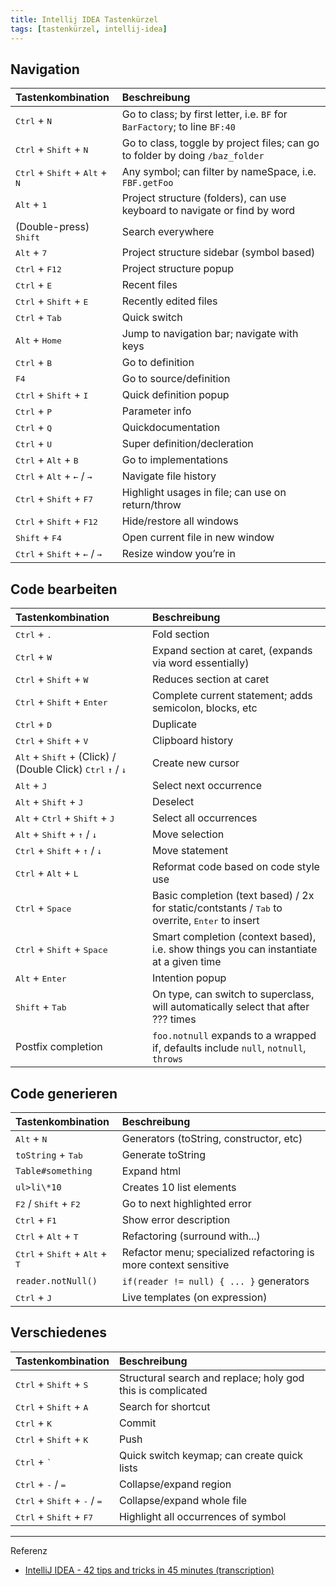 ```yaml
---
title: Intellij IDEA Tastenkürzel
tags: [tastenkürzel, intellij-idea]
---
```


## Navigation

| Tastenkombination                                                  | Beschreibung                                                                  |
| :----------------------------------------------------------------- | :---------------------------------------------------------------------------- |
| <kbd>Ctrl</kbd> + <kbd>N</kbd>                                     | Go to class; by first letter, i.e. `BF` for `BarFactory`; to line `BF:40`     |
| <kbd>Ctrl</kbd> + <kbd>Shift</kbd> + <kbd>N</kbd>                  | Go to class, toggle by project files; can go to folder by doing `/baz_folder` |
| <kbd>Ctrl</kbd> + <kbd>Shift</kbd> + <kbd>Alt</kbd> + <kbd>N</kbd> | Any symbol; can filter by nameSpace, i.e. `FBF.getFoo`                        |
| <kbd>Alt</kbd> + <kbd>1</kbd>                                      | Project structure (folders), can use keyboard to navigate or find by word     |
| (Double-press) <kbd>Shift</kbd>                                    | Search everywhere                                                             |
| <kbd>Alt</kbd> + <kbd>7</kbd>                                      | Project structure sidebar (symbol based)                                      |
| <kbd>Ctrl</kbd> + <kbd>F12</kbd>                                   | Project structure popup                                                       |
| <kbd>Ctrl</kbd> + <kbd>E</kbd>                                     | Recent files                                                                  |
| <kbd>Ctrl</kbd> + <kbd>Shift</kbd> + <kbd>E</kbd>                  | Recently edited files                                                         |
| <kbd>Ctrl</kbd> + <kbd>Tab</kbd>                                   | Quick switch                                                                  |
| <kbd>Alt</kbd> + <kbd>Home</kbd>                                   | Jump to navigation bar; navigate with keys                                    |
| <kbd>Ctrl</kbd> + <kbd>B</kbd>                                     | Go to definition                                                              |
| <kbd>F4</kbd>                                                      | Go to source/definition                                                       |
| <kbd>Ctrl</kbd> + <kbd>Shift</kbd> + <kbd>I</kbd>                  | Quick definition popup                                                        |
| <kbd>Ctrl</kbd> + <kbd>P</kbd>                                     | Parameter info                                                                |
| <kbd>Ctrl</kbd> + <kbd>Q</kbd>                                     | Quickdocumentation                                                            |
| <kbd>Ctrl</kbd> + <kbd>U</kbd>                                     | Super definition/decleration                                                  |
| <kbd>Ctrl</kbd> + <kbd>Alt</kbd> + <kbd>B</kbd>                    | Go to implementations                                                         |
| <kbd>Ctrl</kbd> + <kbd>Alt</kbd> + <kbd>←</kbd> / <kbd>→</kbd>     | Navigate file history                                                         |
| <kbd>Ctrl</kbd> + <kbd>Shift</kbd> + <kbd>F7</kbd>                 | Highlight usages in file; can use on return/throw                             |
| <kbd>Ctrl</kbd> + <kbd>Shift</kbd> + <kbd>F12</kbd>                | Hide/restore all windows                                                      |
| <kbd>Shift</kbd> + <kbd>F4</kbd>                                   | Open current file in new window                                               |
| <kbd>Ctrl</kbd> + <kbd>Shift</kbd> + <kbd>←</kbd> / <kbd>→</kbd>   | Resize window you’re in                                                       |

## Code bearbeiten

| Tastenkombination                                                                                        | Beschreibung                                                                                                      |
| :------------------------------------------------------------------------------------------------------- | :---------------------------------------------------------------------------------------------------------------- |
| <kbd>Ctrl</kbd> + <kbd>.</kbd>                                                                           | Fold section                                                                                                      |
| <kbd>Ctrl</kbd> + <kbd>W</kbd>                                                                           | Expand section at caret, (expands via word essentially)                                                           |
| <kbd>Ctrl</kbd> + <kbd>Shift</kbd> + <kbd>W</kbd>                                                        | Reduces section at caret                                                                                          |
| <kbd>Ctrl</kbd> + <kbd>Shift</kbd> + <kbd>Enter</kbd>                                                    | Complete current statement; adds semicolon, blocks, etc                                                           |
| <kbd>Ctrl</kbd> + <kbd>D</kbd>                                                                           | Duplicate                                                                                                         |
| <kbd>Ctrl</kbd> + <kbd>Shift</kbd> + <kbd>V</kbd>                                                        | Clipboard history                                                                                                 |
| <kbd>Alt</kbd> + <kbd>Shift</kbd> + (Click) / (Double Click) <kbd>Ctrl</kbd> <kbd>↑</kbd> / <kbd>↓</kbd> | Create new cursor                                                                                                 |
| <kbd>Alt</kbd> + <kbd>J</kbd>                                                                            | Select next occurrence                                                                                            |
| <kbd>Alt</kbd> + <kbd>Shift</kbd> + <kbd>J</kbd>                                                         | Deselect                                                                                                          |
| <kbd>Alt</kbd> + <kbd>Ctrl</kbd> + <kbd>Shift</kbd> + <kbd>J</kbd>                                       | Select all occurrences                                                                                            |
| <kbd>Alt</kbd> + <kbd>Shift</kbd> + <kbd>↑</kbd> / <kbd>↓</kbd>                                          | Move selection                                                                                                    |
| <kbd>Ctrl</kbd> + <kbd>Shift</kbd> + <kbd>↑</kbd> / <kbd>↓</kbd>                                         | Move statement                                                                                                    |
| <kbd>Ctrl</kbd> + <kbd>Alt</kbd> + <kbd>L</kbd>                                                          | Reformat code based on code style use                                                                             |
| <kbd>Ctrl</kbd> + <kbd>Space</kbd>                                                                       | Basic completion (text based) / 2x for static/contstants / <kbd>Tab</kbd> to overrite, <kbd>Enter</kbd> to insert |
| <kbd>Ctrl</kbd> + <kbd>Shift</kbd> + <kbd>Space</kbd>                                                    | Smart completion (context based), i.e. show things you can instantiate at a given time                            |
| <kbd>Alt</kbd> + <kbd>Enter</kbd>                                                                        | Intention popup                                                                                                   |
| <kbd>Shift</kbd> + <kbd>Tab</kbd>                                                                        | On type, can switch to superclass, will automatically select that after ??? times                                 |
| Postfix completion                                                                                       | `foo.notnull` expands to a wrapped if, defaults include `null`, `notnull`, `throws`                               |

## Code generieren

| Tastenkombination                                                  | Beschreibung                                                     |
| :----------------------------------------------------------------- | :--------------------------------------------------------------- |
| <kbd>Alt</kbd> + <kbd>N</kbd>                                      | Generators (toString, constructor, etc)                          |
| `toString` + <kbd>Tab</kbd>                                        | Generate toString                                                |
| `Table#something`                                                  | Expand html                                                      |
| `ul>li\*10`                                                        | Creates 10 list elements                                         |
| <kbd>F2</kbd> / <kbd>Shift</kbd> + <kbd>F2</kbd>                   | Go to next highlighted error                                     |
| <kbd>Ctrl</kbd> + <kbd>F1</kbd>                                    | Show error description                                           |
| <kbd>Ctrl</kbd> + <kbd>Alt</kbd> + <kbd>T</kbd>                    | Refactoring (surround with...)                                   |
| <kbd>Ctrl</kbd> + <kbd>Shift</kbd> + <kbd>Alt</kbd> + <kbd>T</kbd> | Refactor menu; specialized refactoring is more context sensitive |
| `reader.notNull()`                                                 | `if(reader != null) { ... }` generators                          |
| <kbd>Ctrl</kbd> + <kbd>J</kbd>                                     | Live templates (on expression)                                   |

## Verschiedenes

| Tastenkombination                                                | Beschreibung                                                |
| :--------------------------------------------------------------- | :---------------------------------------------------------- |
| <kbd>Ctrl</kbd> + <kbd>Shift</kbd> + <kbd>S</kbd>                | Structural search and replace; holy god this is complicated |
| <kbd>Ctrl</kbd> + <kbd>Shift</kbd> + <kbd>A</kbd>                | Search for shortcut                                         |
| <kbd>Ctrl</kbd> + <kbd>K</kbd>                                   | Commit                                                      |
| <kbd>Ctrl</kbd> + <kbd>Shift</kbd> + <kbd>K</kbd>                | Push                                                        |
| <kbd>Ctrl</kbd> + <kbd>`</kbd>                                   | Quick switch keymap; can create quick lists                 |
| <kbd>Ctrl</kbd> + <kbd>-</kbd> / <kbd>=</kbd>                    | Collapse/expand region                                      |
| <kbd>Ctrl</kbd> + <kbd>Shift</kbd> + <kbd>-</kbd> / <kbd>=</kbd> | Collapse/expand whole file                                  |
| <kbd>Ctrl</kbd> + <kbd>Shift</kbd> + <kbd>F7</kbd>               | Highlight all occurrences of symbol                         |

* * *

Referenz

-   [IntelliJ IDEA - 42 tips and tricks in 45 minutes (transcription)](https://www.reddit.com/r/programming/comments/36zj6q/intellij_idea_42_tips_and_tricks_in_45_minutes/crj521k)
